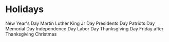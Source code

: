 # Holidays 

New Year's Day
Martin Luther King Jr Day
Presidents Day
Patriots Day
Memorial Day
Independence Day
Labor Day
Thanksgiving Day
Friday after Thanksgiving 
Christmas